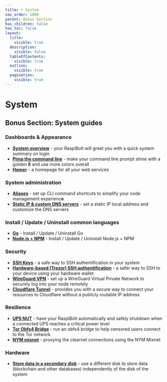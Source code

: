 ```yaml
---
title: + System
nav_order: 1000
parent: Bonus Section
has_children: false
has_toc: false
layout:
  title:
    visible: true
  description:
    visible: false
  tableOfContents:
    visible: true
  outline:
    visible: true
  pagination:
    visible: true
---
```


# System

## Bonus Section: System guides

### Dashboards & Appearance

* [**System overview**](system-overview.md) - your RaspiBolt will greet you with a quick system summary on login
* [**Pimp the command line**](command-line.md) - make your command line prompt shine with a golden ฿ and use more colors overall
* [**Homer**](homer.md) - a homepage for all your web services

### System administration

* [**Aliases**](aliases.md) - set up CLI command shortcuts to simplify your node management experienc**e**
* [**Static IP & custom DNS servers**](../../bonus-guides/system/static-ip-and-custom-dns-servers.md) - set a static IP local address and customize the DNS servers

### Install / Update / Uninstall common languages

* [**Go**](go.md) - Install / Update / Uninstall Go
* [**Node.js + NPM**](nodejs-npm.md) - Install / Update / Uninstall Node.js + NPM

### Security

* [**SSH Keys**](ssh-keys.md) - a safe way to SSH authentification in your system
* [**Hardware-based (Trezor) SSH authentification**](trezor-agent.md) - a safer way to SSH to your device using your hardware wallet
* [**WireGuard VPN**](wireguard-vpn.md) - set up a WireGuard Virtual Private Network to securely log into your node remotely
* [**Cloudflare Tunnel**](../../bonus-guides/system/cloudflare-tunnel.md) - provides you with a secure way to connect your resources to Cloudflare without a publicly routable IP address

### Resilience

* [**UPS NUT**](ups-nut.md) - have your RaspiBolt automatically and safely shutdown when a connected UPS reaches a critical power level
* [**Tor Obfs4 Bridge**](tor-bridge.md) - run an obfs4 bridge to help censored users connect to the Tor network
* [**NYM mixnet**](../../bonus-guides/system/nym-mixnet.md) - proxying the clearnet connections using the NYM Mixnet

### Hardware

* [**Store data in a secondary disk**](store-data-secondary-disk.md) - use a different disk to store data (blockchain and other databases) independently of the disk of the system
